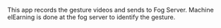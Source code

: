 This app records the gesture videos and sends to Fog Server.
Machine elEarning is done at the fog server to identify the gesture.
